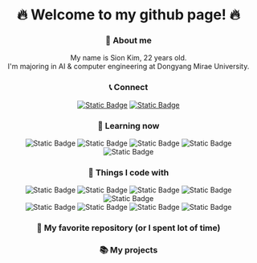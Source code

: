 <div align="center">
  <h1> 🔥 Welcome to my github page! 🔥 </h1>

  <h3> 💬 About me </h3>
  My name is Sion Kim, 22 years old. <br>
  I'm majoring in AI & computer engineering at Dongyang Mirae University.

  <h3> 📞 Connect </h3>
  <a href="mailto:kimsion07273@gmail.com"><img alt="Static Badge" src="https://img.shields.io/badge/Gmail-red?style=flat-sqaure&logo=gmail&logoColor=white"></a>
  <a href="https://www.instagram.com/sion_kim27/"><img alt="Static Badge" src="https://img.shields.io/badge/Instagram-purple?style=flat-sqaure&logo=instagram&logoColor=white"></a>



  <h3> 🚀 Learning now </h3>
  <img alt="Static Badge" src="https://img.shields.io/badge/JAVA-red?style=flat-sqaure&logo=oracle&logoColor=white">
  <img alt="Static Badge" src="https://img.shields.io/badge/Data_analysis-black?style=flat-sqaure&logo=alwaysdata&logoColor=white&color=black">
  <img alt="Static Badge" src="https://img.shields.io/badge/MySQL-blue?style=flat-sqaure&logo=mysql&logoColor=white">
  <img alt="Static Badge" src="https://img.shields.io/badge/JSP-purple?style=flat-sqaure&logo=eclipseide&logoColor=white">
  <img alt="Static Badge" src="https://img.shields.io/badge/GIT-orange?style=flat-sqaure&logo=git&logoColor=white">


  <h3> 🎈 Things I code with </h3>
  <img alt="Static Badge" src="https://img.shields.io/badge/Python-blue?style=flat-sqaure&logo=python&logoColor=white">
  <img alt="Static Badge" src="https://img.shields.io/badge/C%20Language-black?style=flat-sqaure&logo=c&logoColor=white">
  <img alt="Static Badge" src="https://img.shields.io/badge/C%23-purple?style=flat-sqaure&logo=csharp&logoColor=white">
  <img alt="Static Badge" src="https://img.shields.io/badge/Unity-white?style=flat-sqaure&logo=unity&logoColor=black">
  <img alt="Static Badge" src="https://img.shields.io/badge/Discord-indigo?style=flat-sqaure&logo=discord&logoColor=white"><br>
  <img alt="Static Badge" src="https://img.shields.io/badge/Heroku-purple?style=flat-sqaure&logo=heroku&logoColor=white">
  <img alt="Static Badge" src="https://img.shields.io/badge/Google%20Cloud%20Platform-orange?style=flat-sqaure&logo=googlecloud&logoColor=white">
  <img alt="Static Badge" src="https://img.shields.io/badge/Amazon%20AWS-blue?style=flat-sqaure&logo=amazonaws&logoColor=white">
  <img alt="Static Badge" src="https://img.shields.io/badge/Processing-black?style=flat-sqaure&logo=processingfoundation&logoColor=white">

  <h3> 📌 My favorite repository (or I spent lot of time) </h3>
  
  <h3> 📚 My projects </h3>
  
</div>


<!--
**akso1234/akso1234** is a ✨ _special_ ✨ repository because its `README.md` (this file) appears on your GitHub profile.

🔥 Welcome to my github page! 🔥 이 부분 사진으로 대체해도 될 것 같음

내 소개
(이름, 나이, 학교, 학과)
(나를 연결할 수 있는 무언가 (인스타, github, gmail, 네이버 등등)

🚀 지금 공부하고 있는 내용 (자바, 데이터분석, mysql, jsp, 딥러닝, github 등등)

🎈 내가 잘하는 분야 (파이썬, C언어 등등)

📌 레파지토리 중 지금 현재 많이 쓰고 있는 거
(백준)

📚 참여했던 나의 프로젝트
(칼림바 프로그램 python (2020 ~ 2020))
(디스코드 뮤직봇 제작 python (2021 ~ 2021))
(디스코드 게임봇 제작 python (2022 ~ 2022))
(2D 게임 프로젝트 Unity(C#) (2023 ~ ing))

내가 좋아하는 명언이나 사진

깃허브 스탯, Top languages 등

- 🔭 I’m currently working on ...
- 🌱 I’m currently learning ...
- 👯 I’m looking to collaborate on ...
- 🤔 I’m looking for help with ...
- 💬 Ask me about ...
- 📫 How to reach me: ...
- 😄 Pronouns: ...
- ⚡ Fun fact: ...
-->


